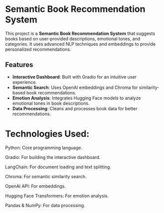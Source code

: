 # Semantic Book Recommendation System

This project is a **Semantic Book Recommendation System** that suggests books based on user-provided descriptions, emotional tones, and categories. It uses advanced NLP techniques and embeddings to provide personalized recommendations.

## Features
- **Interactive Dashboard**: Built with Gradio for an intuitive user experience.
- **Semantic Search**: Uses OpenAI embeddings and Chroma for similarity-based book recommendations.
- **Emotion Analysis**: Integrates Hugging Face models to analyze emotional tones in book descriptions.
- **Data Processing**: Cleans and processes book data for better recommendations.

# Technologies Used:

Python: Core programming language.

Gradio: For building the interactive dashboard.

LangChain: For document loading and text splitting.

Chroma: For semantic similarity search.

OpenAI API: For embeddings.

Hugging Face Transformers: For emotion analysis.

Pandas & NumPy: For data processing.
